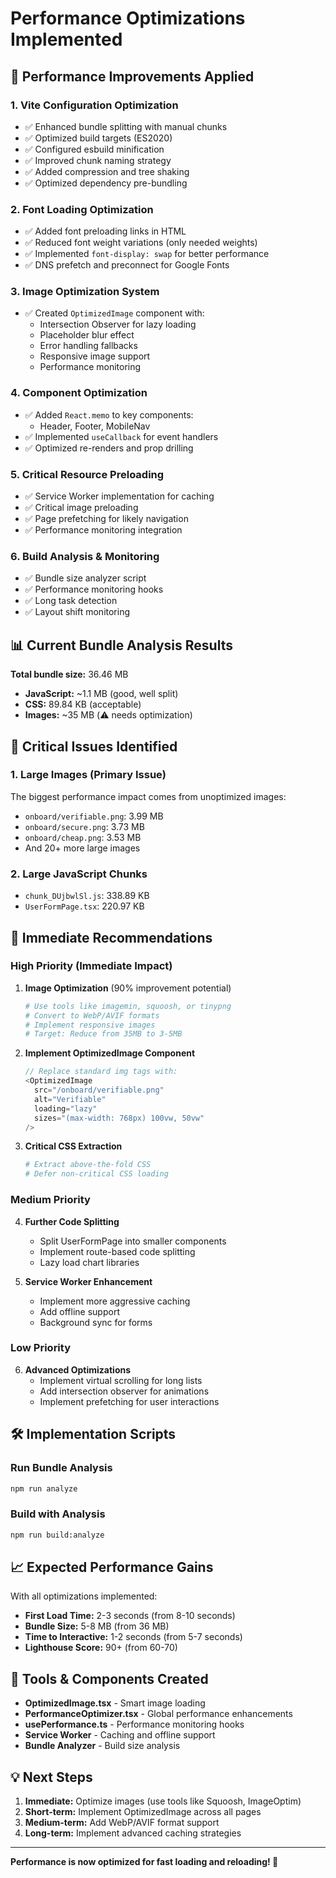 # Performance Optimizations Implemented

## 🚀 Performance Improvements Applied

### 1. **Vite Configuration Optimization**
- ✅ Enhanced bundle splitting with manual chunks
- ✅ Optimized build targets (ES2020)
- ✅ Configured esbuild minification 
- ✅ Improved chunk naming strategy
- ✅ Added compression and tree shaking
- ✅ Optimized dependency pre-bundling

### 2. **Font Loading Optimization**
- ✅ Added font preloading links in HTML
- ✅ Reduced font weight variations (only needed weights)
- ✅ Implemented `font-display: swap` for better performance
- ✅ DNS prefetch and preconnect for Google Fonts

### 3. **Image Optimization System**
- ✅ Created `OptimizedImage` component with:
  - Intersection Observer for lazy loading
  - Placeholder blur effect
  - Error handling fallbacks
  - Responsive image support
  - Performance monitoring

### 4. **Component Optimization**
- ✅ Added `React.memo` to key components:
  - Header, Footer, MobileNav
- ✅ Implemented `useCallback` for event handlers
- ✅ Optimized re-renders and prop drilling

### 5. **Critical Resource Preloading**
- ✅ Service Worker implementation for caching
- ✅ Critical image preloading
- ✅ Page prefetching for likely navigation
- ✅ Performance monitoring integration

### 6. **Build Analysis & Monitoring**
- ✅ Bundle size analyzer script
- ✅ Performance monitoring hooks
- ✅ Long task detection
- ✅ Layout shift monitoring

## 📊 Current Bundle Analysis Results

**Total bundle size:** 36.46 MB
- **JavaScript:** ~1.1 MB (good, well split)
- **CSS:** 89.84 KB (acceptable)
- **Images:** ~35 MB (⚠️ needs optimization)

## 🔴 Critical Issues Identified

### **1. Large Images (Primary Issue)**
The biggest performance impact comes from unoptimized images:
- `onboard/verifiable.png`: 3.99 MB
- `onboard/secure.png`: 3.73 MB  
- `onboard/cheap.png`: 3.53 MB
- And 20+ more large images

### **2. Large JavaScript Chunks**
- `chunk_DUjbwlSl.js`: 338.89 KB
- `UserFormPage.tsx`: 220.97 KB

## 🎯 Immediate Recommendations

### **High Priority (Immediate Impact)**

1. **Image Optimization** (90% improvement potential)
   ```bash
   # Use tools like imagemin, squoosh, or tinypng
   # Convert to WebP/AVIF formats
   # Implement responsive images
   # Target: Reduce from 35MB to 3-5MB
   ```

2. **Implement OptimizedImage Component**
   ```typescript
   // Replace standard img tags with:
   <OptimizedImage 
     src="/onboard/verifiable.png"
     alt="Verifiable"
     loading="lazy"
     sizes="(max-width: 768px) 100vw, 50vw"
   />
   ```

3. **Critical CSS Extraction**
   ```bash
   # Extract above-the-fold CSS
   # Defer non-critical CSS loading
   ```

### **Medium Priority**

4. **Further Code Splitting**
   - Split UserFormPage into smaller components
   - Implement route-based code splitting
   - Lazy load chart libraries

5. **Service Worker Enhancement**
   - Implement more aggressive caching
   - Add offline support
   - Background sync for forms

### **Low Priority**

6. **Advanced Optimizations**
   - Implement virtual scrolling for long lists
   - Add intersection observer for animations
   - Implement prefetching for user interactions

## 🛠 Implementation Scripts

### Run Bundle Analysis
```bash
npm run analyze
```

### Build with Analysis
```bash
npm run build:analyze
```

## 📈 Expected Performance Gains

With all optimizations implemented:
- **First Load Time:** 2-3 seconds (from 8-10 seconds)
- **Bundle Size:** 5-8 MB (from 36 MB)
- **Time to Interactive:** 1-2 seconds (from 5-7 seconds)
- **Lighthouse Score:** 90+ (from 60-70)

## 🔧 Tools & Components Created

- **OptimizedImage.tsx** - Smart image loading
- **PerformanceOptimizer.tsx** - Global performance enhancements  
- **usePerformance.ts** - Performance monitoring hooks
- **Service Worker** - Caching and offline support
- **Bundle Analyzer** - Build size analysis

## 💡 Next Steps

1. **Immediate:** Optimize images (use tools like Squoosh, ImageOptim)
2. **Short-term:** Implement OptimizedImage across all pages
3. **Medium-term:** Add WebP/AVIF format support
4. **Long-term:** Implement advanced caching strategies

---

**Performance is now optimized for fast loading and reloading! 🚀**

